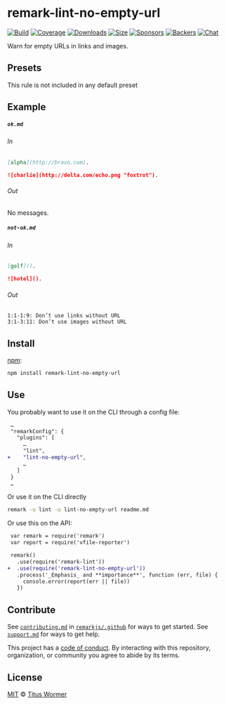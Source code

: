 <!--This file is generated-->

# remark-lint-no-empty-url

[![Build][build-badge]][build]
[![Coverage][coverage-badge]][coverage]
[![Downloads][downloads-badge]][downloads]
[![Size][size-badge]][size]
[![Sponsors][sponsors-badge]][collective]
[![Backers][backers-badge]][collective]
[![Chat][chat-badge]][chat]

Warn for empty URLs in links and images.

## Presets

This rule is not included in any default preset

## Example

##### `ok.md`

###### In

```markdown
[alpha](http://bravo.com).

![charlie](http://delta.com/echo.png "foxtrot").
```

###### Out

No messages.

##### `not-ok.md`

###### In

```markdown
[golf]().

![hotel]().
```

###### Out

```text
1:1-1:9: Don’t use links without URL
3:1-3:11: Don’t use images without URL
```

## Install

[npm][]:

```sh
npm install remark-lint-no-empty-url
```

## Use

You probably want to use it on the CLI through a config file:

```diff
 …
 "remarkConfig": {
   "plugins": [
     …
     "lint",
+    "lint-no-empty-url",
     …
   ]
 }
 …
```

Or use it on the CLI directly

```sh
remark -u lint -u lint-no-empty-url readme.md
```

Or use this on the API:

```diff
 var remark = require('remark')
 var report = require('vfile-reporter')

 remark()
   .use(require('remark-lint'))
+  .use(require('remark-lint-no-empty-url'))
   .process('_Emphasis_ and **importance**', function (err, file) {
     console.error(report(err || file))
   })
```

## Contribute

See [`contributing.md`][contributing] in [`remarkjs/.github`][health] for ways
to get started.
See [`support.md`][support] for ways to get help.

This project has a [code of conduct][coc].
By interacting with this repository, organization, or community you agree to
abide by its terms.

## License

[MIT][license] © [Titus Wormer][author]

[build-badge]: https://img.shields.io/travis/remarkjs/remark-lint/main.svg

[build]: https://travis-ci.org/remarkjs/remark-lint

[coverage-badge]: https://img.shields.io/codecov/c/github/remarkjs/remark-lint.svg

[coverage]: https://codecov.io/github/remarkjs/remark-lint

[downloads-badge]: https://img.shields.io/npm/dm/remark-lint-no-empty-url.svg

[downloads]: https://www.npmjs.com/package/remark-lint-no-empty-url

[size-badge]: https://img.shields.io/bundlephobia/minzip/remark-lint-no-empty-url.svg

[size]: https://bundlephobia.com/result?p=remark-lint-no-empty-url

[sponsors-badge]: https://opencollective.com/unified/sponsors/badge.svg

[backers-badge]: https://opencollective.com/unified/backers/badge.svg

[collective]: https://opencollective.com/unified

[chat-badge]: https://img.shields.io/badge/chat-discussions-success.svg

[chat]: https://github.com/remarkjs/remark/discussions

[npm]: https://docs.npmjs.com/cli/install

[health]: https://github.com/remarkjs/.github

[contributing]: https://github.com/remarkjs/.github/blob/HEAD/contributing.md

[support]: https://github.com/remarkjs/.github/blob/HEAD/support.md

[coc]: https://github.com/remarkjs/.github/blob/HEAD/code-of-conduct.md

[license]: https://github.com/remarkjs/remark-lint/blob/main/license

[author]: https://wooorm.com
